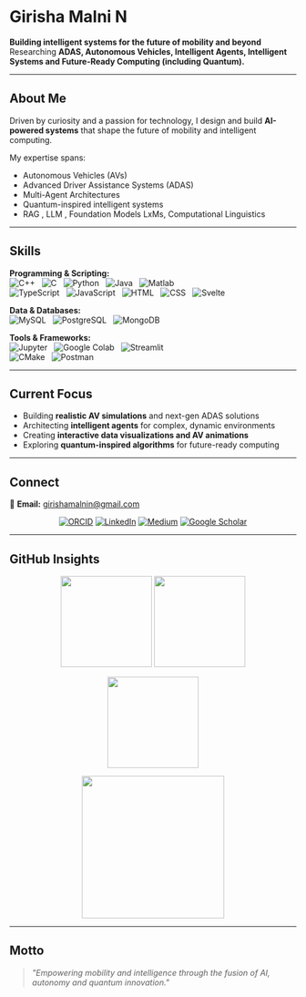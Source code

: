 # Girisha Malni N

**Building intelligent systems for the future of mobility and beyond**  
Researching **ADAS, Autonomous Vehicles, Intelligent Agents, Intelligent Systems and Future-Ready Computing (including Quantum).**

---

## About Me  

Driven by curiosity and a passion for technology, I design and build **AI-powered systems** that shape the future of mobility and intelligent computing.  

My expertise spans:  
- Autonomous Vehicles (AVs)  
- Advanced Driver Assistance Systems (ADAS)  
- Multi-Agent Architectures  
- Quantum-inspired intelligent systems
- RAG , LLM , Foundation Models LxMs, Computational Linguistics 

---

## Skills  

**Programming & Scripting:**  
![C++](https://img.shields.io/badge/C++-00599C?style=for-the-badge&logo=cplusplus&logoColor=white) &nbsp;
![C](https://img.shields.io/badge/C-00599C?style=for-the-badge&logo=c&logoColor=white) &nbsp;
![Python](https://img.shields.io/badge/Python-3776AB?style=for-the-badge&logo=python&logoColor=white) &nbsp;
![Java](https://img.shields.io/badge/Java-007396?style=for-the-badge&logo=java&logoColor=white) &nbsp;
![Matlab](https://img.shields.io/badge/Matlab-0076A8?style=for-the-badge&logo=mathworks&logoColor=white) &nbsp;  
![TypeScript](https://img.shields.io/badge/TypeScript-3178C6?style=for-the-badge&logo=typescript&logoColor=white) &nbsp;
![JavaScript](https://img.shields.io/badge/JavaScript-F7DF1E?style=for-the-badge&logo=javascript&logoColor=black) &nbsp;
![HTML](https://img.shields.io/badge/HTML5-E34F26?style=for-the-badge&logo=html5&logoColor=white) &nbsp;
![CSS](https://img.shields.io/badge/CSS3-1572B6?style=for-the-badge&logo=css3&logoColor=white) &nbsp;
![Svelte](https://img.shields.io/badge/Svelte-FF3E00?style=for-the-badge&logo=svelte&logoColor=white)  

**Data & Databases:**  
![MySQL](https://img.shields.io/badge/MySQL-4479A1?style=for-the-badge&logo=mysql&logoColor=white) &nbsp;
![PostgreSQL](https://img.shields.io/badge/PostgreSQL-4169E1?style=for-the-badge&logo=postgresql&logoColor=white) &nbsp;
![MongoDB](https://img.shields.io/badge/MongoDB-47A248?style=for-the-badge&logo=mongodb&logoColor=white)  

**Tools & Frameworks:**  
![Jupyter](https://img.shields.io/badge/Jupyter-F37626?style=for-the-badge&logo=jupyter&logoColor=white) &nbsp;
![Google Colab](https://img.shields.io/badge/Colab-F9AB00?style=for-the-badge&logo=googlecolab&logoColor=white) &nbsp;
![Streamlit](https://img.shields.io/badge/Streamlit-FF4B4B?style=for-the-badge&logo=streamlit&logoColor=white) &nbsp;  
![CMake](https://img.shields.io/badge/CMake-064F8C?style=for-the-badge&logo=cmake&logoColor=white) &nbsp;
![Postman](https://img.shields.io/badge/Postman-FF6C37?style=for-the-badge&logo=postman&logoColor=white)  

---

## Current Focus  

- Building **realistic AV simulations** and next-gen ADAS solutions  
- Architecting **intelligent agents** for complex, dynamic environments  
- Creating **interactive data visualizations and AV animations**  
- Exploring **quantum-inspired algorithms** for future-ready computing  

---

## Connect  

📧 **Email:** [girishamalnin@gmail.com](mailto:girishamalnin@gmail.com)  

<p align="center">
  <a href="https://orcid.org/0009-0001-5165-6320"><img src="https://img.shields.io/badge/ORCID-A6CE39?style=for-the-badge&logo=orcid&logoColor=white" alt="ORCID"></a>
  <a href="https://www.linkedin.com/in/girisha-malni-n-7b5978283"><img src="https://img.shields.io/badge/LinkedIn-0A66C2?style=for-the-badge&logo=linkedin&logoColor=white" alt="LinkedIn"></a>
  <a href="https://medium.com/@23csec07.ngirishamalni"><img src="https://img.shields.io/badge/Medium-000000?style=for-the-badge&logo=medium&logoColor=white" alt="Medium"></a>
  <a href="https://scholar.google.com/citations?hl=en&user=vanHO9IAAAAJ"><img src="https://img.shields.io/badge/Google%20Scholar-4285F4?style=for-the-badge&logo=googlescholar&logoColor=white" alt="Google Scholar"></a>
</p>  

---

## GitHub Insights  

<p align="center">
  <img src="https://github-readme-stats.vercel.app/api?username=Girisha-Malni-builds01&show_icons=true&theme=graywhite&hide_border=true" height="160"/>
  <img src="https://github-readme-stats.vercel.app/api/top-langs/?username=Girisha-Malni-builds01&layout=compact&theme=graywhite&hide_border=true" height="160"/>
</p>  

<p align="center">
  <img src="https://github-readme-streak-stats.herokuapp.com/?user=Girisha-Malni-builds01&theme=graywhite&hide_border=true" height="160"/>
</p>  

<p align="center">
  <img src="https://github-readme-activity-graph.vercel.app/graph?username=Girisha-Malni-builds01&theme=github-light&hide_border=true" height="250"/>
</p>  

---

## Motto  

> *"Empowering mobility and intelligence through the fusion of AI, autonomy and quantum innovation."*  
